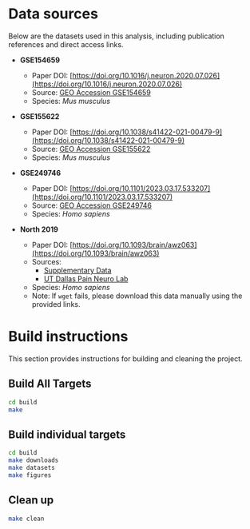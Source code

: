 # Data sources

Below are the datasets used in this analysis, including publication references and direct access links.

- **GSE154659**  
  - Paper DOI: [https://doi.org/10.1016/j.neuron.2020.07.026](https://doi.org/10.1016/j.neuron.2020.07.026)
  - Source: [GEO Accession GSE154659](https://www.ncbi.nlm.nih.gov/geo/query/acc.cgi?acc=GSE154659)
  - Species: *Mus musculus*

- **GSE155622**  
  - Paper DOI: [https://doi.org/10.1038/s41422-021-00479-9](https://doi.org/10.1038/s41422-021-00479-9)
  - Source: [GEO Accession GSE155622](https://www.ncbi.nlm.nih.gov/geo/query/acc.cgi?acc=GSE155622)
  - Species: *Mus musculus*

- **GSE249746**  
  - Paper DOI: [https://doi.org/10.1101/2023.03.17.533207](https://doi.org/10.1101/2023.03.17.533207)
  - Source: [GEO Accession GSE249746](https://www.ncbi.nlm.nih.gov/geo/query/acc.cgi?acc=GSE249746)
  - Species: *Homo sapiens*

- **North 2019**  
  - Paper DOI: [https://doi.org/10.1093/brain/awz063](https://doi.org/10.1093/brain/awz063)
  - Sources:
      - [Supplementary Data](https://academic.oup.com/brain/article/142/5/1215/5382382#supplementary-data)
      - [UT Dallas Pain Neuro Lab](https://apps.utdallas.edu/bbs/painneurosciencelab/sensoryomics/hdrgclinical/)
  - Species: *Homo sapiens*
  - Note: If `wget` fails, please download this data manually using the provided links.


# Build instructions

This section provides instructions for building and cleaning the project.


## Build All Targets
```sh
cd build
make
```

## Build individual targets

```sh
cd build
make downloads
make datasets
make figures
```

## Clean up
```sh
make clean
```
